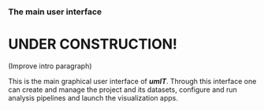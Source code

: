 ### The main user interface

# UNDER CONSTRUCTION! 


(Improve intro paragraph)

This is the main graphical user interface of ***umIT***. Through this interface one can create and manage the project and its datasets, configure and run analysis pipelines and launch the visualization apps.
